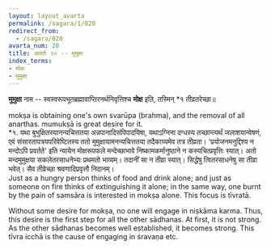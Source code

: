 ```yaml
---
layout: layout_avarta
permalink: /sagara/1/020
redirect_from:
  - /sagara/020
avarta_num: 20
title: आवर्तः २० -- मुमुक्षा
index_terms:
- मोक्षः
- मुमुक्षा
---
```


**मुमुक्षा** नाम -- स्वस्वरूपभूतब्रह्मावाप्तिरनर्थनिवृत्तिश्च **मोक्ष** इति,
तस्मिन् *१ तीव्रतरेच्छा॥

<div class="translation-inline" markdown="1">
mokṣa is obtaining one's own svarūpa (brahma), and the removal 
of all anarthas. mumukṣā is great desire for it. 
</div>

<div class="footnote" markdown="1">
*१. यथा बुभुक्षितस्यानन्यचित्ततया अन्नपानादिसंपिपादयिषा, यथाऽग्निना दग्धस्य तच्छान्त्यर्थं जलाशयान्वेषणं, एवं संसारतापत्रयपरिवेष्टितस्य ततो मुमुक्षायामनन्यचित्ततया तदैकाग्र्यमेव तत्र तीव्रता। 
'प्रयोजनमनुद्दिश्य न मन्दोऽपि प्रवर्तते' इति न्यायेन मोक्षरूपफले मन्देच्छाभावे निष्कामकर्मानुष्ठाने न कस्यचित्प्रवृत्तिः स्यात्। 
अतो मन्दमुमुक्षया सकलेतरसाधनेभ्यः प्रथमतो भाव्यम्। तदानीं सा न तीव्रा स्यात्। 
सिद्धेषु त्वितरसाधनेषु सा तीव्रा भवेत्। सैव तीव्रेच्छा श्रवणादिप्रवृत्तौ निदानम्।

<div class="translation-inline" markdown="1">
Just as a hungry person thinks of food and drink alone; 
and just as someone on fire thinks of extinguishing it alone;
in the same way, one burnt by the pain of samsāra is interested in mokṣa
alone. This focus is tīvratā. 

Without some desire for mokṣa, no one will engage in niṣkāma karma. 
Thus, this desire is the first step for all the other sādhanas. At first, it is 
not strong. As the other sādhanas becomes well established, it becomes strong. 
This tīvra icchā is the cause of engaging in śravaṇa etc. 
</div>

</div>
